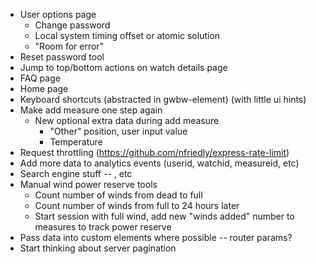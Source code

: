- User options page
	- Change password
	- Local system timing offset or atomic solution
	- "Room for error"
- Reset password tool
- Jump to top/bottom actions on watch details page
- FAQ page
- Home page
- Keyboard shortcuts (abstracted in gwbw-element) (with little ui hints)
- Make add measure one step again
	- New optional extra data during add measure
		- "Other" position, user input value
		- Temperature
- Request throttling (https://github.com/nfriedly/express-rate-limit)
- Add more data to analytics events (userid, watchid, measureid, etc)
- Search engine stuff -- <meta>, etc
- Manual wind power reserve tools
	- Count number of winds from dead to full
	- Count number of winds from full to 24 hours later
	- Start session with full wind, add new "winds added" number to measures to track power reserve
- Pass data into custom elements where possible -- router params?
- Start thinking about server pagination
